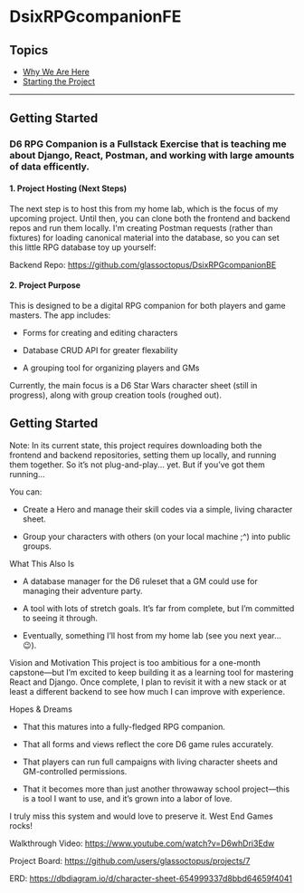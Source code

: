 # DsixRPGcompanionFE

## Topics
- [Why We Are Here](#getting-started)
- [Starting the Project](#starting-the-project)
___
## Getting Started
### D6 RPG Companion is a Fullstack Exercise that is teaching me about Django, React, Postman, and working with large amounts of data efficently. 
#### 1. Project Hosting (Next Steps)
The next step is to host this from my home lab, which is the focus of my upcoming project. Until then, you can clone both the frontend and backend repos and run them locally. I'm creating Postman requests (rather than fixtures) for loading canonical material into the database, so you can set this little RPG database toy up yourself:

Backend Repo:
https://github.com/glassoctopus/DsixRPGcompanionBE

#### 2. Project Purpose
This is designed to be a digital RPG companion for both players and game masters. The app includes:

 - Forms for creating and editing characters

 - Database CRUD API for greater flexability

 - A grouping tool for organizing players and GMs

Currently, the main focus is a D6 Star Wars character sheet (still in progress), along with group creation tools (roughed out).

## Getting Started
Note: In its current state, this project requires downloading both the frontend and backend repositories, setting them up locally, and running them together. So it’s not plug-and-play... yet. But if you’ve got them running…

You can:

 - Create a Hero and manage their skill codes via a simple, living character sheet.

 - Group your characters with others (on your local machine ;^) into public groups. 
   
What This Also Is
 - A database manager for the D6 ruleset that a GM could use for managing their adventure party.

 - A tool with lots of stretch goals. It’s far from complete, but I’m committed to seeing it through.

 - Eventually, something I’ll host from my home lab (see you next year… 😉).

Vision and Motivation
This project is too ambitious for a one-month capstone—but I’m excited to keep building it as a learning tool for mastering React and Django. Once complete, I plan to revisit it with a new stack or at least a different backend to see how much I can improve with experience.

Hopes & Dreams
 - That this matures into a fully-fledged RPG companion.

 - That all forms and views reflect the core D6 game rules accurately.

 - That players can run full campaigns with living character sheets and GM-controlled permissions.

 - That it becomes more than just another throwaway school project—this is a tool I want to use, and it’s grown into a labor of love.

I truly miss this system and would love to preserve it.
West End Games rocks!

Walkthrough Video:
https://www.youtube.com/watch?v=D6whDri3Edw

Project Board:
https://github.com/users/glassoctopus/projects/7

ERD:
https://dbdiagram.io/d/character-sheet-654999337d8bbd64659f4041
